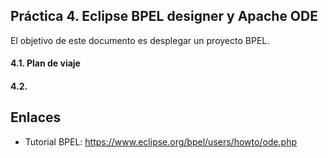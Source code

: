 ## Práctica 4. Eclipse BPEL designer y Apache ODE

El objetivo de este documento es desplegar un proyecto BPEL.

#### 4.1. Plan de viaje

#### 4.2.

## Enlaces

  - Tutorial BPEL: https://www.eclipse.org/bpel/users/howto/ode.php
